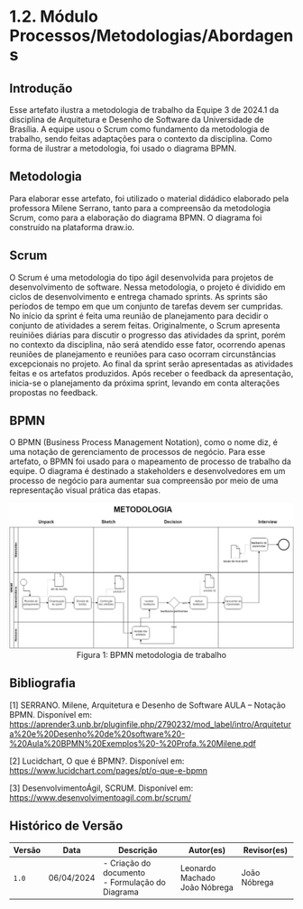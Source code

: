 # 1.2. Módulo Processos/Metodologias/Abordagens


## Introdução

Esse artefato ilustra a metodologia de trabalho da Equipe 3 de 2024.1 da disciplina de Arquitetura e Desenho de Software da Universidade de Brasília. A equipe usou o Scrum como fundamento da metodologia de trabalho, sendo feitas adaptações para o contexto da disciplina. Como forma de ilustrar a metodologia, foi usado o diagrama BPMN.

## Metodologia

Para elaborar esse artefato, foi utilizado o material didádico elaborado pela professora Milene Serrano, tanto para a compreensão da metodologia Scrum, como para a elaboração do diagrama BPMN. O diagrama foi construído na plataforma draw.io.

## Scrum

O Scrum é uma metodologia do tipo ágil desenvolvida para projetos de desenvolvimento de software. Nessa metodologia, o projeto é dividido em ciclos de desenvolvimento e entrega chamado sprints. As sprints são períodos de tempo em que um conjunto de tarefas devem ser cumpridas. No início da sprint é feita uma reunião de planejamento para decidir o conjunto de atividades a serem feitas. Originalmente, o Scrum apresenta reuiniões diárias para discutir o progresso das atividades da sprint, porém no contexto da disciplina, não será atendido esse fator, ocorrendo apenas reuniões de planejamento e reuniões para caso ocorram circunstâncias excepcionais no projeto. Ao final da sprint serão apresentadas as atividades feitas e os artefatos produzidos. Após receber o feedback da apresentação, inicia-se o planejamento da próxima sprint, levando em conta alterações propostas no feedback.

## BPMN

O BPMN (Business Process Management Notation), como o nome diz, é uma notação de gerenciamento de processos de negócio. Para esse artefato, o BPMN foi usado para o mapeamento de processo de trabalho da equipe. O diagrama é destinado a stakeholders e desenvolvedores em um processo de negócio para aumentar sua compreensão por meio de uma representação visual prática das etapas.

<div align="center">
<img src="BPMN.jpeg">
Figura 1: BPMN metodologia de trabalho
</div>

## Bibliografia

[1] SERRANO. Milene, Arquitetura e Desenho de Software
AULA – Notação BPMN. Disponível em: https://aprender3.unb.br/pluginfile.php/2790232/mod_label/intro/Arquitetura%20e%20Desenho%20de%20software%20-%20Aula%20BPMN%20Exemplos%20-%20Profa.%20Milene.pdf

[2] Lucidchart, O que é BPMN?. Disponível em: https://www.lucidchart.com/pages/pt/o-que-e-bpmn

[3] DesenvolvimentoÁgil, SCRUM. Disponível em: https://www.desenvolvimentoagil.com.br/scrum/


## Histórico de Versão

| Versão | Data | Descrição| Autor(es) | Revisor(es)
|--|--|--|--|--|
|`1.0` | 06/04/2024 | - Criação do documento<br>- Formulação do Diagrama |Leonardo Machado<br> João Nóbrega | João Nóbrega |
